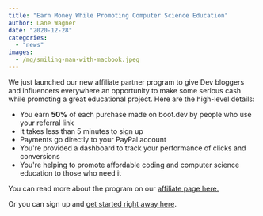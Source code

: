```yaml
---
title: "Earn Money While Promoting Computer Science Education"
author: Lane Wagner
date: "2020-12-28"
categories: 
  - "news"
images:
  - /mg/smiling-man-with-macbook.jpeg
---
```


We just launched our new affiliate partner program to give Dev bloggers and influencers everywhere an opportunity to make some serious cash while promoting a great educational project. Here are the high-level details:

- You earn **50%** of each purchase made on boot.dev by people who use your referral link
- It takes less than 5 minutes to sign up
- Payments go directly to your PayPal account
- You're provided a dashboard to track your performance of clicks and conversions
- You're helping to promote affordable coding and computer science education to those who need it

You can read more about the program on our [affiliate page here.](/affiliates/)

Or you can sign up and [get started right away here](https://qvault.getrewardful.com/).
